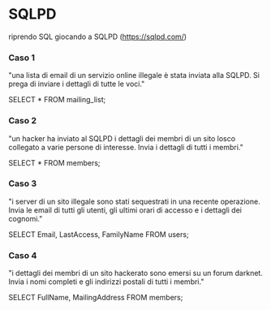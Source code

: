 # SQLPD
riprendo SQL giocando a SQLPD (https://sqlpd.com/)

### Caso 1 
"una lista di email di un servizio online illegale è stata inviata alla SQLPD. Si prega di inviare i dettagli di tutte le voci."

  SELECT * 
  FROM mailing_list;
<br>
### Caso 2 
"un hacker ha inviato al SQLPD i dettagli dei membri di un sito losco collegato a varie persone di interesse. Invia i dettagli di tutti i membri."
 
  SELECT *
  FROM members;
<br>
### Caso 3 
"i server di un sito illegale sono stati sequestrati in una recente operazione. Invia le email di tutti gli utenti, gli ultimi orari di accesso e i dettagli dei cognomi."

SELECT Email, LastAccess, FamilyName
FROM users;
<br>
### Caso 4
"i dettagli dei membri di un sito hackerato sono emersi su un forum darknet. Invia i nomi completi e gli indirizzi postali di tutti i membri."

SELECT FullName, MailingAddress
FROM members;


